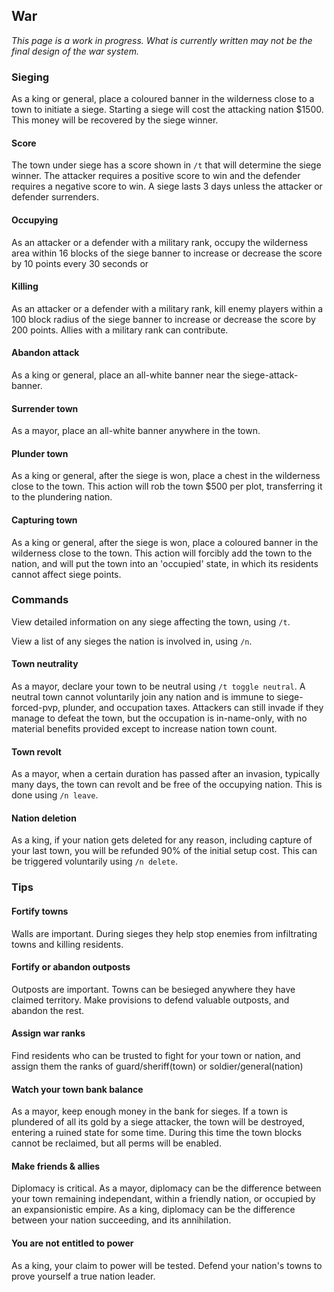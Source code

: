 ## War

_This page is a work in progress. What is currently written may not be the final design of the war system._

### Sieging

As a king or general, place a coloured banner in the wilderness close to a town to initiate a siege. Starting a siege will cost the attacking nation $1500. This money will be recovered by the siege winner.

#### Score

The town under siege has a score shown in `/t` that will determine the siege winner. The attacker requires a positive score to win and the defender requires a negative score to win. A siege lasts 3 days unless the attacker or defender surrenders. 

#### Occupying
As an attacker or a defender with a military rank, occupy the wilderness area within 16 blocks of the siege banner to increase or decrease the score by 10 points every 30 seconds or 

#### Killing
As an attacker or a defender with a military rank, kill enemy players within a 100 block radius of the siege banner to increase or decrease the score by 200 points. Allies with a military rank can contribute.

#### Abandon attack
As a king or general, place an all-white banner near the siege-attack-banner.

#### Surrender town
As a mayor, place an all-white banner anywhere in the town.

#### Plunder town
As a king or general, after the siege is won, place a chest in the wilderness close to the town. This action will rob the town $500 per plot, transferring it to the plundering nation.

#### Capturing town
As a king or general, after the siege is won, place a coloured banner in the wilderness close to the town. This action will forcibly add the town to the nation, and will put the town into an 'occupied' state, in which its residents cannot affect siege points. 

### Commands

View detailed information on any siege affecting the town, using `/t`.

View a list of any sieges the nation is involved in, using `/n`.

#### Town neutrality
As a mayor, declare your town to be neutral using `/t toggle neutral`. A neutral town cannot voluntarily join any nation and is immune to siege-forced-pvp, plunder, and occupation taxes. Attackers can still invade if they manage to defeat the town, but the occupation is in-name-only, with no material benefits provided except to increase nation town count.

#### Town revolt
As a mayor, when a certain duration has passed after an invasion, typically many days, the town can revolt and be free of the occupying nation. This is done using `/n leave`.

#### Nation deletion
As a king, if your nation gets deleted for any reason, including capture of your last town, you will be refunded 90% of the initial setup cost. This can be triggered voluntarily using `/n delete`.

### Tips

#### Fortify towns
Walls are important. During sieges they help stop enemies from infiltrating towns and killing residents.

#### Fortify or abandon outposts
Outposts are important. Towns can be besieged anywhere they have claimed territory.  Make provisions to defend valuable outposts, and abandon the rest.

#### Assign war ranks
Find residents who can be trusted to fight for your town or nation, and assign them the ranks of guard/sheriff(town) or soldier/general(nation)

#### Watch your town bank balance
As a mayor, keep enough money in the bank for sieges. If a town is plundered of all its gold by a siege attacker, the town will be destroyed, entering a ruined state for some time. During this time the town blocks cannot be reclaimed, but all perms will be enabled.

#### Make friends & allies
Diplomacy is critical.  As a mayor, diplomacy can be the difference between your town remaining independant, within a friendly nation, or occupied by an expansionistic empire. As a king, diplomacy can be the difference between your nation succeeding, and its annihilation.

#### You are not entitled to power
As a king, your claim to power will be tested. Defend your nation's towns to prove yourself a true nation leader.

